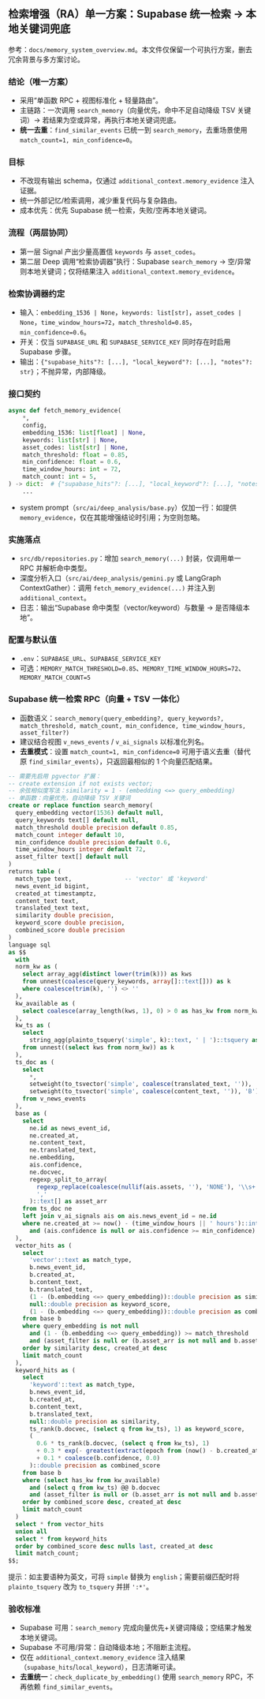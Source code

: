 ## 检索增强（RA）单一方案：Supabase 统一检索 → 本地关键词兜底

参考：`docs/memory_system_overview.md`。本文件仅保留一个可执行方案，删去冗余背景与多方案讨论。

### 结论（唯一方案）
- 采用“单函数 RPC + 视图标准化 + 轻量路由”。
- 主链路：一次调用 `search_memory`（向量优先，命中不足自动降级 TSV 关键词）→ 若结果为空或异常，再执行本地关键词兜底。
- **统一去重**：`find_similar_events` 已统一到 `search_memory`，去重场景使用 `match_count=1, min_confidence=0`。

### 目标
- 不改现有输出 schema，仅通过 `additional_context.memory_evidence` 注入证据。
- 统一外部记忆/检索调用，减少重复代码与复杂路由。
- 成本优先：优先 Supabase 统一检索，失败/空再本地关键词。

### 流程（两层协同）
- 第一层 Signal 产出少量高置信 `keywords` 与 `asset_codes`。
- 第二层 Deep 调用“检索协调器”执行：Supabase `search_memory` → 空/异常则本地关键词；仅将结果注入 `additional_context.memory_evidence`。

### 检索协调器约定
- 输入：`embedding_1536 | None`，`keywords: list[str]`，`asset_codes | None`，`time_window_hours=72`，`match_threshold=0.85`，`min_confidence=0.6`。
- 开关：仅当 `SUPABASE_URL` 和 `SUPABASE_SERVICE_KEY` 同时存在时启用 Supabase 步骤。
- 输出：`{"supabase_hits"?: [...], "local_keyword"?: [...], "notes"?: str}`；不抛异常，内部降级。

### 接口契约
```python
async def fetch_memory_evidence(
    *,
    config,
    embedding_1536: list[float] | None,
    keywords: list[str] | None,
    asset_codes: list[str] | None,
    match_threshold: float = 0.85,
    min_confidence: float = 0.6,
    time_window_hours: int = 72,
    match_count: int = 5,
) -> dict:  # {"supabase_hits"?: [...], "local_keyword"?: [...], "notes"?: str}
    ...
```
- system prompt（`src/ai/deep_analysis/base.py`）仅加一行：如提供 `memory_evidence`，仅在其能增强结论时引用；为空则忽略。

### 实施落点
- `src/db/repositories.py`：增加 `search_memory(...)` 封装，仅调用单一 RPC 并解析命中类型。
- 深度分析入口（`src/ai/deep_analysis/gemini.py` 或 LangGraph ContextGather）：调用 `fetch_memory_evidence(...)` 并注入到 `additional_context`。
- 日志：输出“Supabase 命中类型（vector/keyword）与数量 → 是否降级本地”。

### 配置与默认值
- `.env`：`SUPABASE_URL`、`SUPABASE_SERVICE_KEY`
- 可选：`MEMORY_MATCH_THRESHOLD=0.85`、`MEMORY_TIME_WINDOW_HOURS=72`、`MEMORY_MATCH_COUNT=5`

### Supabase 统一检索 RPC（向量 + TSV 一体化）
- 函数语义：`search_memory(query_embedding?, query_keywords?, match_threshold, match_count, min_confidence, time_window_hours, asset_filter?)`
- 建议结合视图 `v_news_events` / `v_ai_signals` 以标准化列名。
- **去重模式**：设置 `match_count=1, min_confidence=0` 可用于语义去重（替代原 `find_similar_events`），只返回最相似的 1 个向量匹配结果。

```sql
-- 需要先启用 pgvector 扩展：
-- create extension if not exists vector;
-- 余弦相似度写法：similarity = 1 - (embedding <=> query_embedding)
-- 单函数：向量优先，自动降级 TSV 关键词
create or replace function search_memory(
  query_embedding vector(1536) default null,
  query_keywords text[] default null,
  match_threshold double precision default 0.85,
  match_count integer default 10,
  min_confidence double precision default 0.6,
  time_window_hours integer default 72,
  asset_filter text[] default null
)
returns table (
  match_type text,               -- 'vector' 或 'keyword'
  news_event_id bigint,
  created_at timestamptz,
  content_text text,
  translated_text text,
  similarity double precision,
  keyword_score double precision,
  combined_score double precision
)
language sql
as $$
  with
  norm_kw as (
    select array_agg(distinct lower(trim(k))) as kws
    from unnest(coalesce(query_keywords, array[]::text[])) as k
    where coalesce(trim(k), '') <> ''
  ),
  kw_available as (
    select coalesce(array_length(kws, 1), 0) > 0 as has_kw from norm_kw
  ),
  kw_ts as (
    select
      string_agg(plainto_tsquery('simple', k)::text, ' | ')::tsquery as q
    from unnest((select kws from norm_kw)) as k
  ),
  ts_doc as (
    select
      *,
      setweight(to_tsvector('simple', coalesce(translated_text, '')), 'A') ||
      setweight(to_tsvector('simple', coalesce(content_text, '')), 'B') as docvec
    from v_news_events
  ),
  base as (
    select
      ne.id as news_event_id,
      ne.created_at,
      ne.content_text,
      ne.translated_text,
      ne.embedding,
      ais.confidence,
      ne.docvec,
      regexp_split_to_array(
        regexp_replace(coalesce(nullif(ais.assets, ''), 'NONE'), '\\s+', '', 'g'),
        ','
      )::text[] as asset_arr
    from ts_doc ne
    left join v_ai_signals ais on ais.news_event_id = ne.id
    where ne.created_at >= now() - (time_window_hours || ' hours')::interval
      and (ais.confidence is null or ais.confidence >= min_confidence)
  ),
  vector_hits as (
    select
      'vector'::text as match_type,
      b.news_event_id,
      b.created_at,
      b.content_text,
      b.translated_text,
      (1 - (b.embedding <=> query_embedding))::double precision as similarity,
      null::double precision as keyword_score,
      (1 - (b.embedding <=> query_embedding))::double precision as combined_score
    from base b
    where query_embedding is not null
      and (1 - (b.embedding <=> query_embedding)) >= match_threshold
      and (asset_filter is null or (b.asset_arr is not null and b.asset_arr && asset_filter))
    order by similarity desc, created_at desc
    limit match_count
  ),
  keyword_hits as (
    select
      'keyword'::text as match_type,
      b.news_event_id,
      b.created_at,
      b.content_text,
      b.translated_text,
      null::double precision as similarity,
      ts_rank(b.docvec, (select q from kw_ts), 1) as keyword_score,
      (
        0.6 * ts_rank(b.docvec, (select q from kw_ts), 1)
        + 0.3 * exp(- greatest(extract(epoch from (now() - b.created_at)) / 3600.0, 0) / 48.0)
        + 0.1 * coalesce(b.confidence, 0.0)
      )::double precision as combined_score
    from base b
    where (select has_kw from kw_available)
      and (select q from kw_ts) @@ b.docvec
      and (asset_filter is null or (b.asset_arr is not null and b.asset_arr && asset_filter))
    order by combined_score desc, created_at desc
    limit match_count
  )
  select * from vector_hits
  union all
  select * from keyword_hits
  order by combined_score desc nulls last, created_at desc
  limit match_count;
$$;
```

提示：如主要语种为英文，可将 `simple` 替换为 `english`；需要前缀匹配时将 `plainto_tsquery` 改为 `to_tsquery` 并拼 `':*'`。

### 验收标准
- Supabase 可用：`search_memory` 完成向量优先+关键词降级；空结果才触发本地关键词。
- Supabase 不可用/异常：自动降级本地；不阻断主流程。
- 仅在 `additional_context.memory_evidence` 注入结果（`supabase_hits`/`local_keyword`），日志清晰可读。
- **去重统一**：`check_duplicate_by_embedding()` 使用 `search_memory` RPC，不再依赖 `find_similar_events`。
